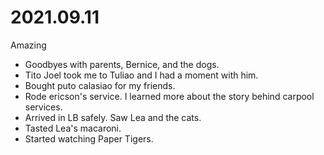 # 2021.09.11

Amazing

- Goodbyes with parents, Bernice, and the dogs.
- Tito Joel took me to Tuliao and I had a moment with him.
- Bought puto calasiao for my friends.
- Rode ericson's service. I learned more about the story behind carpool services.
- Arrived in LB safely. Saw Lea and the cats.
- Tasted Lea's macaroni.
- Started watching Paper Tigers.

